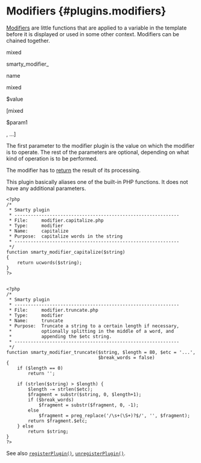 Modifiers {#plugins.modifiers}
=========

[Modifiers](#language.modifiers) are little functions that are applied
to a variable in the template before it is displayed or used in some
other context. Modifiers can be chained together.

mixed

smarty\_modifier\_

name

mixed

\$value

\[mixed

\$param1

, \...\]

The first parameter to the modifier plugin is the value on which the
modifier is to operate. The rest of the parameters are optional,
depending on what kind of operation is to be performed.

The modifier has to [return](&url.php-manual;return) the result of its
processing.

This plugin basically aliases one of the built-in PHP functions. It does
not have any additional parameters.


    <?php
    /*
     * Smarty plugin
     * -------------------------------------------------------------
     * File:     modifier.capitalize.php
     * Type:     modifier
     * Name:     capitalize
     * Purpose:  capitalize words in the string
     * -------------------------------------------------------------
     */
    function smarty_modifier_capitalize($string)
    {
        return ucwords($string);
    }
    ?>


    <?php
    /*
     * Smarty plugin
     * -------------------------------------------------------------
     * File:     modifier.truncate.php
     * Type:     modifier
     * Name:     truncate
     * Purpose:  Truncate a string to a certain length if necessary,
     *           optionally splitting in the middle of a word, and
     *           appending the $etc string.
     * -------------------------------------------------------------
     */
    function smarty_modifier_truncate($string, $length = 80, $etc = '...',
                                      $break_words = false)
    {
        if ($length == 0)
            return '';

        if (strlen($string) > $length) {
            $length -= strlen($etc);
            $fragment = substr($string, 0, $length+1);
            if ($break_words)
                $fragment = substr($fragment, 0, -1);
            else
                $fragment = preg_replace('/\s+(\S+)?$/', '', $fragment);
            return $fragment.$etc;
        } else
            return $string;
    }
    ?>

         

See also [`registerPlugin()`](#api.register.plugin),
[`unregisterPlugin()`](#api.unregister.plugin).
